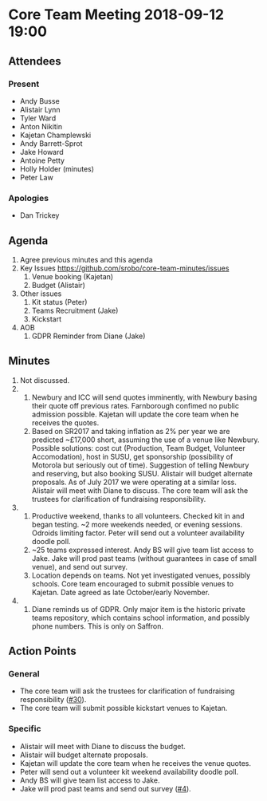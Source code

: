 # Core Team Meeting 2018-09-12 19:00

## Attendees
### Present
- Andy Busse
- Alistair Lynn
- Tyler Ward
- Anton Nikitin
- Kajetan Champlewski
- Andy Barrett-Sprot
- Jake Howard
- Antoine Petty
- Holly Holder (minutes)
- Peter Law
### Apologies
- Dan Trickey

## Agenda
1. Agree previous minutes and this agenda
2. Key Issues https://github.com/srobo/core-team-minutes/issues
	1. Venue booking (Kajetan)
	2. Budget (Alistair)
3. Other issues
	1. Kit status (Peter)
	2. Teams Recruitment (Jake)
	3. Kickstart
4. AOB
	1. GDPR Reminder from Diane (Jake)

## Minutes
1. Not discussed.
2.
	1. Newbury and ICC will send quotes imminently, with Newbury basing their quote off previous rates. Farnborough confimed no public admission possible. Kajetan will update the core team when he receives the quotes.
	2. Based on SR2017 and taking inflation as 2% per year we are predicted ~£17,000 short, assuming the use of a venue like Newbury. Possible solutions: cost cut (Production, Team Budget, Volunteer Accomodation), host in SUSU, get sponsorship (possibility of Motorola but seriously out of time). Suggestion of telling Newbury and reserving, but also booking SUSU. Alistair will budget alternate proposals. As of July 2017 we were operating at a similar loss. Alistair will meet with Diane to discuss. The core team will ask the trustees for clarification of fundraising responsibility.
3.
	1. Productive weekend, thanks to all volunteers. Checked kit in and began testing. ~2 more weekends needed, or evening sessions. Odroids limiting factor. Peter will send out a volunteer availability doodle poll.
	2. ~25 teams expressed interest. Andy BS will give team list access to Jake. Jake will prod past teams (without guarantees in case of small venue), and send out survey.
	3. Location depends on teams. Not yet investigated venues, possibly schools. Core team encouraged to submit possible venues to Kajetan. Date agreed as late October/early November.
4.
	1. Diane reminds us of GDPR. Only major item is the historic private teams repository, which contains school information, and possibly phone numbers. This is only on Saffron.

## Action Points

### General
- The core team will ask the trustees for clarification of fundraising responsibility ([#30](https://github.com/srobo/core-team-minutes/issues/30)).
- The core team will submit possible kickstart venues to Kajetan.

### Specific
- Alistair will meet with Diane to discuss the budget.
- Alistair will budget alternate proposals.
- Kajetan will update the core team when he receives the venue quotes.
- Peter will send out a volunteer kit weekend availability doodle poll.
- Andy BS will give team list access to Jake.
- Jake will prod past teams and send out survey ([#4](https://github.com/srobo/core-team-minutes/issues/4)).
